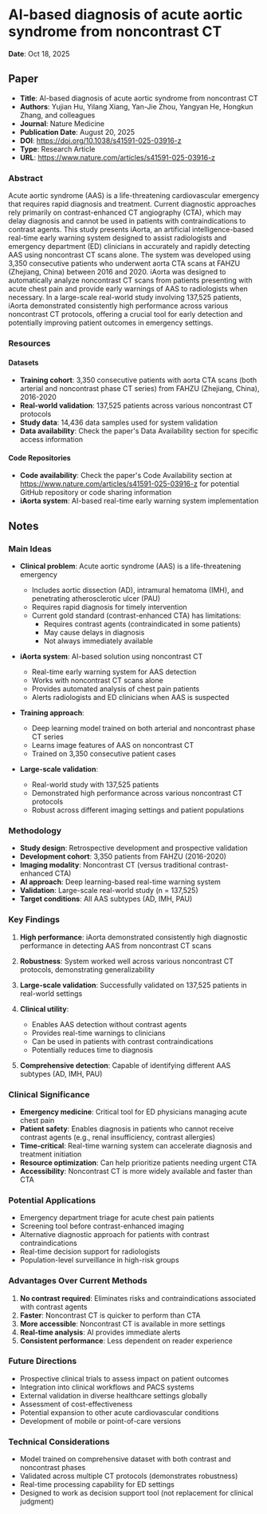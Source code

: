 # AI-based diagnosis of acute aortic syndrome from noncontrast CT

**Date**: Oct 18, 2025

## Paper

- **Title**: AI-based diagnosis of acute aortic syndrome from noncontrast CT
- **Authors**: Yujian Hu, Yilang Xiang, Yan-Jie Zhou, Yangyan He, Hongkun Zhang, and colleagues
- **Journal**: Nature Medicine
- **Publication Date**: August 20, 2025
- **DOI**: https://doi.org/10.1038/s41591-025-03916-z
- **Type**: Research Article
- **URL**: https://www.nature.com/articles/s41591-025-03916-z

### Abstract

Acute aortic syndrome (AAS) is a life-threatening cardiovascular emergency that requires rapid diagnosis and treatment. Current diagnostic approaches rely primarily on contrast-enhanced CT angiography (CTA), which may delay diagnosis and cannot be used in patients with contraindications to contrast agents. This study presents iAorta, an artificial intelligence-based real-time early warning system designed to assist radiologists and emergency department (ED) clinicians in accurately and rapidly detecting AAS using noncontrast CT scans alone. The system was developed using 3,350 consecutive patients who underwent aorta CTA scans at FAHZU (Zhejiang, China) between 2016 and 2020. iAorta was designed to automatically analyze noncontrast CT scans from patients presenting with acute chest pain and provide early warnings of AAS to radiologists when necessary. In a large-scale real-world study involving 137,525 patients, iAorta demonstrated consistently high performance across various noncontrast CT protocols, offering a crucial tool for early detection and potentially improving patient outcomes in emergency settings.

### Resources

#### Datasets
- **Training cohort**: 3,350 consecutive patients with aorta CTA scans (both arterial and noncontrast phase CT series) from FAHZU (Zhejiang, China), 2016-2020
- **Real-world validation**: 137,525 patients across various noncontrast CT protocols
- **Study data**: 14,436 data samples used for system validation
- **Data availability**: Check the paper's Data Availability section for specific access information

#### Code Repositories
- **Code availability**: Check the paper's Code Availability section at https://www.nature.com/articles/s41591-025-03916-z for potential GitHub repository or code sharing information
- **iAorta system**: AI-based real-time early warning system implementation

## Notes

### Main Ideas

- **Clinical problem**: Acute aortic syndrome (AAS) is a life-threatening emergency
  - Includes aortic dissection (AD), intramural hematoma (IMH), and penetrating atherosclerotic ulcer (PAU)
  - Requires rapid diagnosis for timely intervention
  - Current gold standard (contrast-enhanced CTA) has limitations:
    - Requires contrast agents (contraindicated in some patients)
    - May cause delays in diagnosis
    - Not always immediately available

- **iAorta system**: AI-based solution using noncontrast CT
  - Real-time early warning system for AAS detection
  - Works with noncontrast CT scans alone
  - Provides automated analysis of chest pain patients
  - Alerts radiologists and ED clinicians when AAS is suspected

- **Training approach**:
  - Deep learning model trained on both arterial and noncontrast phase CT series
  - Learns image features of AAS on noncontrast CT
  - Trained on 3,350 consecutive patient cases

- **Large-scale validation**:
  - Real-world study with 137,525 patients
  - Demonstrated high performance across various noncontrast CT protocols
  - Robust across different imaging settings and patient populations

### Methodology

- **Study design**: Retrospective development and prospective validation
- **Development cohort**: 3,350 patients from FAHZU (2016-2020)
- **Imaging modality**: Noncontrast CT (versus traditional contrast-enhanced CTA)
- **AI approach**: Deep learning-based real-time warning system
- **Validation**: Large-scale real-world study (n = 137,525)
- **Target conditions**: All AAS subtypes (AD, IMH, PAU)

### Key Findings

1. **High performance**: iAorta demonstrated consistently high diagnostic performance in detecting AAS from noncontrast CT scans

2. **Robustness**: System worked well across various noncontrast CT protocols, demonstrating generalizability

3. **Large-scale validation**: Successfully validated on 137,525 patients in real-world settings

4. **Clinical utility**: 
   - Enables AAS detection without contrast agents
   - Provides real-time warnings to clinicians
   - Can be used in patients with contrast contraindications
   - Potentially reduces time to diagnosis

5. **Comprehensive detection**: Capable of identifying different AAS subtypes (AD, IMH, PAU)

### Clinical Significance

- **Emergency medicine**: Critical tool for ED physicians managing acute chest pain
- **Patient safety**: Enables diagnosis in patients who cannot receive contrast agents (e.g., renal insufficiency, contrast allergies)
- **Time-critical**: Real-time warning system can accelerate diagnosis and treatment initiation
- **Resource optimization**: Can help prioritize patients needing urgent CTA
- **Accessibility**: Noncontrast CT is more widely available and faster than CTA

### Potential Applications

- Emergency department triage for acute chest pain patients
- Screening tool before contrast-enhanced imaging
- Alternative diagnostic approach for patients with contrast contraindications
- Real-time decision support for radiologists
- Population-level surveillance in high-risk groups

### Advantages Over Current Methods

1. **No contrast required**: Eliminates risks and contraindications associated with contrast agents
2. **Faster**: Noncontrast CT is quicker to perform than CTA
3. **More accessible**: Noncontrast CT is available in more settings
4. **Real-time analysis**: AI provides immediate alerts
5. **Consistent performance**: Less dependent on reader experience

### Future Directions

- Prospective clinical trials to assess impact on patient outcomes
- Integration into clinical workflows and PACS systems
- External validation in diverse healthcare settings globally
- Assessment of cost-effectiveness
- Potential expansion to other acute cardiovascular conditions
- Development of mobile or point-of-care versions

### Technical Considerations

- Model trained on comprehensive dataset with both contrast and noncontrast phases
- Validated across multiple CT protocols (demonstrates robustness)
- Real-time processing capability for ED settings
- Designed to work as decision support tool (not replacement for clinical judgment)

